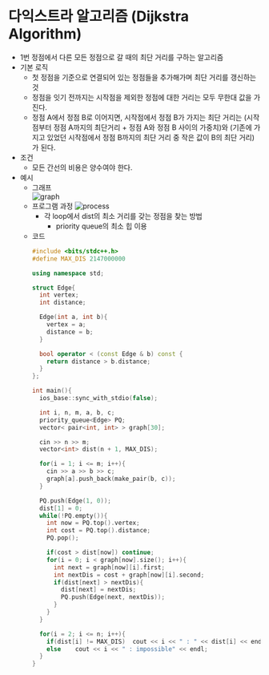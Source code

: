 # 다익스트라 알고리즘 (Dijkstra Algorithm)
* 1번 정점에서 다른 모든 정점으로 갈 때의 최단 거리를 구하는 알고리즘
* 기본 로직
  * 첫 정점을 기준으로 연결되어 있는 정점들을 추가해가며 최단 거리를 갱신하는 것
  * 정점을 잇기 전까지는 시작점을 제외한 정점에 대한 거리는 모두 무한대 값을 가진다.
  * 정점 A에서 정점 B로 이어지면, 시작점에서 정점 B가 가지는 최단 거리는 (시작점부터 정점 A까지의 최단거리 + 정점 A와 정점 B 사이의 가중치)와 (기존에 가지고 있었던 시작점에서 정점 B까지의 최단 거리 중 작은 값이 B의 최단 거리)가 된다.
* 조건
  * 모든 간선의 비용은 양수여야 한다.
* 예시
  * 그래프 <br>
    ![graph](https://user-images.githubusercontent.com/52440668/87952770-2c6ec580-cae5-11ea-94de-378e7854a725.png)
  * 프로그램 과정
    ![process](https://user-images.githubusercontent.com/52440668/87952703-195bf580-cae5-11ea-8cbc-ead6959ed787.png)
    * 각 loop에서 dist의 최소 거리를 갖는 정점을 찾는 방법
      * priority queue의 최소 힙 이용
  * 코드
    ```cpp
    #include <bits/stdc++.h>
    #define MAX_DIS 2147000000

    using namespace std;

    struct Edge{
      int vertex;
      int distance;

      Edge(int a, int b){
        vertex = a;
        distance = b;
      }

      bool operator < (const Edge & b) const {
        return distance > b.distance;
      }
    };

    int main(){
      ios_base::sync_with_stdio(false);

      int i, n, m, a, b, c;
      priority_queue<Edge> PQ;
      vector< pair<int, int> > graph[30];

      cin >> n >> m;
      vector<int> dist(n + 1, MAX_DIS);

      for(i = 1; i <= m; i++){
        cin >> a >> b >> c;
        graph[a].push_back(make_pair(b, c));
      }

      PQ.push(Edge(1, 0));
      dist[1] = 0;
      while(!PQ.empty()){
        int now = PQ.top().vertex;
        int cost = PQ.top().distance;
        PQ.pop();

        if(cost > dist[now]) continue;
        for(i = 0; i < graph[now].size(); i++){
          int next = graph[now][i].first;
          int nextDis = cost + graph[now][i].second;
          if(dist[next] > nextDis){
            dist[next] = nextDis;
            PQ.push(Edge(next, nextDis));
          }
        }
      }

      for(i = 2; i <= n; i++){
        if(dist[i] != MAX_DIS)	cout << i << " : " << dist[i] << endl;
        else	cout << i << " : impossible" << endl;
      }
    }
    ```
